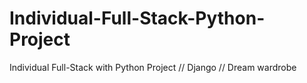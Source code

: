 # Individual-Full-Stack-Python-Project
Individual Full-Stack with Python Project // Django // Dream wardrobe
